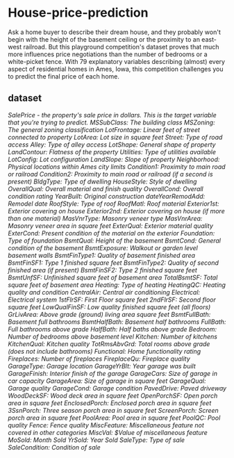 # House-price-prediction
Ask a home buyer to describe their dream house, and they probably won't begin with the height of the basement ceiling or the proximity to an east-west railroad. But this playground competition's dataset proves that much more influences price negotiations than the number of bedrooms or a white-picket fence.  With 79 explanatory variables describing (almost) every aspect of residential homes in Ames, Iowa, this competition challenges you to predict the final price of each home.

## dataset

*SalePrice - the property's sale price in dollars. This is the target variable that you're trying to predict.*
*MSSubClass: The building class*
*MSZoning: The general zoning classification*
*LotFrontage: Linear feet of street connected to property*
*LotArea: Lot size in square feet*
*Street: Type of road access*
*Alley: Type of alley access*
*LotShape: General shape of property*
*LandContour: Flatness of the property*
*Utilities: Type of utilities available*
*LotConfig: Lot configuration*
*LandSlope: Slope of property*
*Neighborhood: Physical locations within Ames city limits*
*Condition1: Proximity to main road or railroad*
*Condition2: Proximity to main road or railroad (if a second is present)*
*BldgType: Type of dwelling*
*HouseStyle: Style of dwelling*
*OverallQual: Overall material and finish quality*
*OverallCond: Overall condition rating*
*YearBuilt: Original construction*
*dateYearRemodAdd: Remodel date*
*RoofStyle: Type of roof*
*RoofMatl: Roof material*
*Exterior1st: Exterior covering on house*
*Exterior2nd: Exterior covering on house (if more than one material)*
*MasVnrType: Masonry veneer type*
*MasVnrArea: Masonry veneer area in square feet*
*ExterQual: Exterior material quality*
*ExterCond: Present condition of the material on the exterior*
*Foundation: Type of foundation*
*BsmtQual: Height of the basement*
*BsmtCond: General condition of the basement*
*BsmtExposure: Walkout or garden level basement walls*
*BsmtFinType1: Quality of basement finished area*
*BsmtFinSF1: Type 1 finished square feet*
*BsmtFinType2: Quality of second finished area (if present)*
*BsmtFinSF2: Type 2 finished square feet*
*BsmtUnfSF: Unfinished square feet of basement area*
*TotalBsmtSF: Total square feet of basement area*
*Heating: Type of heating*
*HeatingQC: Heating quality and condition*
*CentralAir: Central air conditioning*
*Electrical: Electrical system*
*1stFlrSF: First Floor square feet*
*2ndFlrSF: Second floor square feet*
*LowQualFinSF: Low quality finished square feet (all floors)*
*GrLivArea: Above grade (ground) living area square feet*
*BsmtFullBath: Basement full bathrooms*
*BsmtHalfBath: Basement half bathrooms*
*FullBath: Full bathrooms above grade*
*HalfBath: Half baths above grade*
*Bedroom: Number of bedrooms above basement level*
*Kitchen: Number of kitchens*
*KitchenQual: Kitchen quality*
*TotRmsAbvGrd: Total rooms above grade (does not include bathrooms)*
*Functional: Home functionality rating*
*Fireplaces: Number of fireplaces*
*FireplaceQu: Fireplace quality*
*GarageType: Garage location*
*GarageYrBlt: Year garage was built*
*GarageFinish: Interior finish of the garage*
*GarageCars: Size of garage in car capacity*
*GarageArea: Size of garage in square feet*
*GarageQual: Garage quality*
*GarageCond: Garage condition*
*PavedDrive: Paved driveway*
*WoodDeckSF: Wood deck area in square feet*
*OpenPorchSF: Open porch area in square feet*
*EnclosedPorch: Enclosed porch area in square feet*
*3SsnPorch: Three season porch area in square feet*
*ScreenPorch: Screen porch area in square feet*
*PoolArea: Pool area in square feet*
*PoolQC: Pool quality*
*Fence: Fence quality*
*MiscFeature: Miscellaneous feature not covered in other categories*
*MiscVal: $Value of miscellaneous feature*
*MoSold: Month Sold*
*YrSold: Year Sold*
*SaleType: Type of sale*
*SaleCondition: Condition of sale*